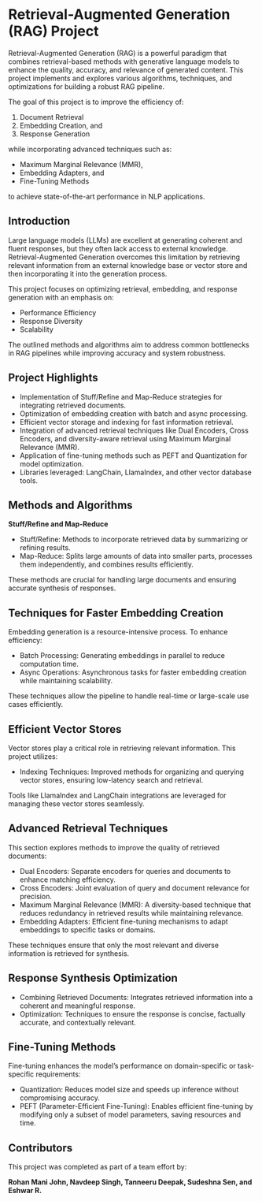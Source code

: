 # Retrieval-Augmented Generation (RAG) Project

Retrieval-Augmented Generation (RAG) is a powerful paradigm that combines retrieval-based methods with generative language models to enhance the quality, accuracy, and relevance of generated content. This project implements and explores various algorithms, techniques, and optimizations for building a robust RAG pipeline.

The goal of this project is to improve the efficiency of:
1. Document Retrieval
2. Embedding Creation, and
3. Response Generation
   
while incorporating advanced techniques such as:
* Maximum Marginal Relevance (MMR),
* Embedding Adapters, and
* Fine-Tuning Methods
  
to achieve state-of-the-art performance in NLP applications.

## Introduction
Large language models (LLMs) are excellent at generating coherent and fluent responses, but they often lack access to external knowledge. Retrieval-Augmented Generation overcomes this limitation by retrieving relevant information from an external knowledge base or vector store and then incorporating it into the generation process.

This project focuses on optimizing retrieval, embedding, and response generation with an emphasis on:
* Performance Efficiency
* Response Diversity
* Scalability

The outlined methods and algorithms aim to address common bottlenecks in RAG pipelines while improving accuracy and system robustness.

## Project Highlights
* Implementation of Stuff/Refine and Map-Reduce strategies for integrating retrieved documents.
* Optimization of embedding creation with batch and async processing.
* Efficient vector storage and indexing for fast information retrieval.
* Integration of advanced retrieval techniques like Dual Encoders, Cross Encoders, and diversity-aware retrieval using Maximum Marginal Relevance (MMR).
* Application of fine-tuning methods such as PEFT and Quantization for model optimization.
* Libraries leveraged: LangChain, LlamaIndex, and other vector database tools.

## Methods and Algorithms

**Stuff/Refine and Map-Reduce**
* Stuff/Refine: Methods to incorporate retrieved data by summarizing or refining results.
* Map-Reduce: Splits large amounts of data into smaller parts, processes them independently, and combines results efficiently.
  
These methods are crucial for handling large documents and ensuring accurate synthesis of responses.

## Techniques for Faster Embedding Creation

Embedding generation is a resource-intensive process. To enhance efficiency:
* Batch Processing: Generating embeddings in parallel to reduce computation time.
* Async Operations: Asynchronous tasks for faster embedding creation while maintaining scalability.
  
These techniques allow the pipeline to handle real-time or large-scale use cases efficiently.

## Efficient Vector Stores

Vector stores play a critical role in retrieving relevant information. This project utilizes:
* Indexing Techniques: Improved methods for organizing and querying vector stores, ensuring low-latency search and retrieval.
  
Tools like LlamaIndex and LangChain integrations are leveraged for managing these vector stores seamlessly.

## Advanced Retrieval Techniques

This section explores methods to improve the quality of retrieved documents:
* Dual Encoders: Separate encoders for queries and documents to enhance matching efficiency.
* Cross Encoders: Joint evaluation of query and document relevance for precision.
* Maximum Marginal Relevance (MMR): A diversity-based technique that reduces redundancy in retrieved results while maintaining relevance.
* Embedding Adapters: Efficient fine-tuning mechanisms to adapt embeddings to specific tasks or domains.
  
These techniques ensure that only the most relevant and diverse information is retrieved for synthesis.

##  Response Synthesis Optimization

* Combining Retrieved Documents: Integrates retrieved information into a coherent and meaningful response.
* Optimization: Techniques to ensure the response is concise, factually accurate, and contextually relevant.

## Fine-Tuning Methods

Fine-tuning enhances the model’s performance on domain-specific or task-specific requirements:
* Quantization: Reduces model size and speeds up inference without compromising accuracy.
* PEFT (Parameter-Efficient Fine-Tuning): Enables efficient fine-tuning by modifying only a subset of model parameters, saving resources and time.

## Contributors
 
This project was completed as part of a team effort by:

**Rohan Mani John, Navdeep Singh, Tanneeru Deepak, Sudeshna Sen, and Eshwar R.**

